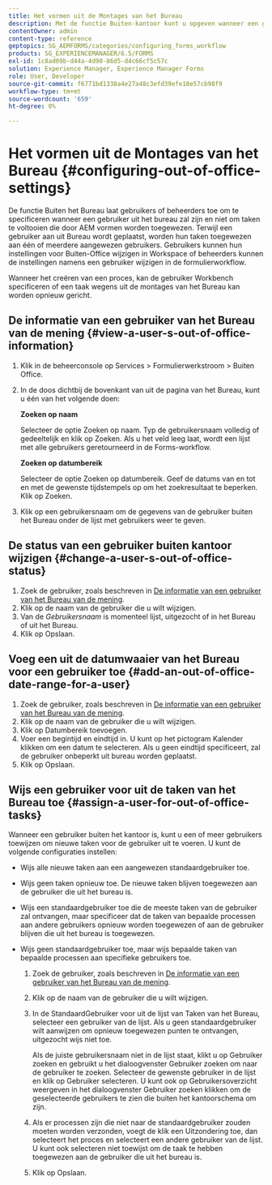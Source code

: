 ```yaml
---
title: Het vormen uit de Montages van het Bureau
description: Met de functie Buiten-kantoor kunt u opgeven wanneer een gebruiker buiten het kantoor komt en geen taken kan uitvoeren die door AEM formulieren zijn toegewezen.
contentOwner: admin
content-type: reference
geptopics: SG_AEMFORMS/categories/configuring_forms_workflow
products: SG_EXPERIENCEMANAGER/6.5/FORMS
exl-id: 1c8ad09b-d44a-4d90-86d5-d4c66cf5c57c
solution: Experience Manager, Experience Manager Forms
role: User, Developer
source-git-commit: f6771bd1338a4e27a48c3efd39efe18e57cb98f9
workflow-type: tm+mt
source-wordcount: '659'
ht-degree: 0%

---
```


# Het vormen uit de Montages van het Bureau {#configuring-out-of-office-settings}

De functie Buiten het Bureau laat gebruikers of beheerders toe om te specificeren wanneer een gebruiker uit het bureau zal zijn en niet om taken te voltooien die door AEM vormen worden toegewezen. Terwijl een gebruiker aan uit Bureau wordt geplaatst, worden hun taken toegewezen aan één of meerdere aangewezen gebruikers. Gebruikers kunnen hun instellingen voor Buiten-Office wijzigen in Workspace of beheerders kunnen de instellingen namens een gebruiker wijzigen in de formulierworkflow.

Wanneer het creëren van een proces, kan de gebruiker Workbench specificeren of een taak wegens uit de montages van het Bureau kan worden opnieuw gericht.

## De informatie van een gebruiker van het Bureau van de mening {#view-a-user-s-out-of-office-information}

1. Klik in de beheerconsole op Services > Formulierwerkstroom > Buiten Office.
1. In de doos dichtbij de bovenkant van uit de pagina van het Bureau, kunt u één van het volgende doen:

   **Zoeken op naam**

   Selecteer de optie Zoeken op naam. Typ de gebruikersnaam volledig of gedeeltelijk en klik op Zoeken. Als u het veld leeg laat, wordt een lijst met alle gebruikers geretourneerd in de Forms-workflow.

   **Zoeken op datumbereik**

   Selecteer de optie Zoeken op datumbereik. Geef de datums van en tot en met de gewenste tijdstempels op om het zoekresultaat te beperken. Klik op Zoeken.

1. Klik op een gebruikersnaam om de gegevens van de gebruiker buiten het Bureau onder de lijst met gebruikers weer te geven.

## De status van een gebruiker buiten kantoor wijzigen {#change-a-user-s-out-of-office-status}

1. Zoek de gebruiker, zoals beschreven in [De informatie van een gebruiker van het Bureau van de mening](configuring-out-office-settings.md#view-a-user-s-out-of-office-information).
1. Klik op de naam van de gebruiker die u wilt wijzigen.
1. Van de *Gebruikersnaam* is momenteel lijst, uitgezocht of in het Bureau of uit het Bureau.
1. Klik op Opslaan.

## Voeg een uit de datumwaaier van het Bureau voor een gebruiker toe {#add-an-out-of-office-date-range-for-a-user}

1. Zoek de gebruiker, zoals beschreven in [De informatie van een gebruiker van het Bureau van de mening](configuring-out-office-settings.md#view-a-user-s-out-of-office-information).
1. Klik op de naam van de gebruiker die u wilt wijzigen.
1. Klik op Datumbereik toevoegen.
1. Voer een begintijd en eindtijd in. U kunt op het pictogram Kalender klikken om een datum te selecteren. Als u geen eindtijd specificeert, zal de gebruiker onbeperkt uit bureau worden geplaatst.
1. Klik op Opslaan.

## Wijs een gebruiker voor uit de taken van het Bureau toe {#assign-a-user-for-out-of-office-tasks}

Wanneer een gebruiker buiten het kantoor is, kunt u een of meer gebruikers toewijzen om nieuwe taken voor de gebruiker uit te voeren. U kunt de volgende configuraties instellen:

* Wijs alle nieuwe taken aan een aangewezen standaardgebruiker toe.
* Wijs geen taken opnieuw toe. De nieuwe taken blijven toegewezen aan de gebruiker die uit het bureau is.
* Wijs een standaardgebruiker toe die de meeste taken van de gebruiker zal ontvangen, maar specificeer dat de taken van bepaalde processen aan andere gebruikers opnieuw worden toegewezen of aan de gebruiker blijven die uit het bureau is toegewezen.
* Wijs geen standaardgebruiker toe, maar wijs bepaalde taken van bepaalde processen aan specifieke gebruikers toe.

   1. Zoek de gebruiker, zoals beschreven in [De informatie van een gebruiker van het Bureau van de mening](configuring-out-office-settings.md#view-a-user-s-out-of-office-information).
   1. Klik op de naam van de gebruiker die u wilt wijzigen.
   1. In de StandaardGebruiker voor uit de lijst van Taken van het Bureau, selecteer een gebruiker van de lijst. Als u geen standaardgebruiker wilt aanwijzen om opnieuw toegewezen punten te ontvangen, uitgezocht wijs niet toe.

      Als de juiste gebruikersnaam niet in de lijst staat, klikt u op Gebruiker zoeken en gebruikt u het dialoogvenster Gebruiker zoeken om naar de gebruiker te zoeken. Selecteer de gewenste gebruiker in de lijst en klik op Gebruiker selecteren. U kunt ook op Gebruikersoverzicht weergeven in het dialoogvenster Gebruiker zoeken klikken om de geselecteerde gebruikers te zien die buiten het kantoorschema om zijn.

   1. Als er processen zijn die niet naar de standaardgebruiker zouden moeten worden verzonden, voegt de klik een Uitzondering toe, dan selecteert het proces en selecteert een andere gebruiker van de lijst. U kunt ook selecteren niet toewijst om de taak te hebben toegewezen aan de gebruiker die uit het bureau is.
   1. Klik op Opslaan.
